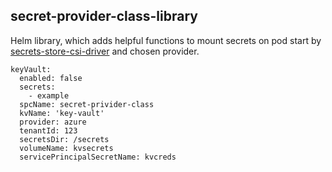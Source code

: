 secret-provider-class-library
------
Helm library, which adds helpful functions to mount secrets on pod start by [secrets-store-csi-driver](https://github.com/kubernetes-sigs/secrets-store-csi-driver) and chosen provider.


```helmyaml
keyVault:
  enabled: false
  secrets:
    - example
  spcName: secret-privider-class
  kvName: 'key-vault'
  provider: azure
  tenantId: 123
  secretsDir: /secrets
  volumeName: kvsecrets
  servicePrincipalSecretName: kvcreds

```
